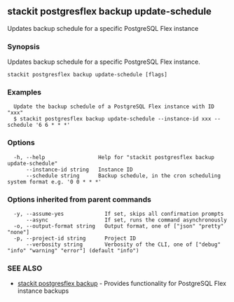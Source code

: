 ## stackit postgresflex backup update-schedule

Updates backup schedule for a specific PostgreSQL Flex instance

### Synopsis

Updates backup schedule for a specific PostgreSQL Flex instance.

```
stackit postgresflex backup update-schedule [flags]
```

### Examples

```
  Update the backup schedule of a PostgreSQL Flex instance with ID "xxx"
  $ stackit postgresflex backup update-schedule --instance-id xxx --schedule '6 6 * * *'
```

### Options

```
  -h, --help                 Help for "stackit postgresflex backup update-schedule"
      --instance-id string   Instance ID
      --schedule string      Backup schedule, in the cron scheduling system format e.g. '0 0 * * *'
```

### Options inherited from parent commands

```
  -y, --assume-yes             If set, skips all confirmation prompts
      --async                  If set, runs the command asynchronously
  -o, --output-format string   Output format, one of ["json" "pretty" "none"]
  -p, --project-id string      Project ID
      --verbosity string       Verbosity of the CLI, one of ["debug" "info" "warning" "error"] (default "info")
```

### SEE ALSO

* [stackit postgresflex backup](./stackit_postgresflex_backup.md)	 - Provides functionality for PostgreSQL Flex instance backups

